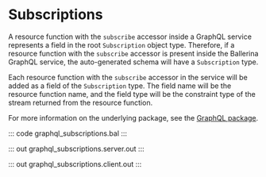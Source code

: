 # Subscriptions

A resource function with the `subscribe` accessor inside a GraphQL service
represents a field in the root `Subscription` object type. Therefore, if a
resource function with the `subscribe` accessor is present inside the
Ballerina GraphQL service, the auto-generated schema will have a `Subscription`
type.

Each resource function with the `subscribe` accessor in the service will
be added as a field of the `Subscription` type. The field name will be the
resource function name, and the field type will be the constraint type of
the stream returned from the resource function.

For more information on the underlying package, see the
[GraphQL package](https://docs.central.ballerina.io/ballerina/graphql/latest/).

::: code graphql_subscriptions.bal :::

::: out graphql_subscriptions.server.out :::

::: out graphql_subscriptions.client.out :::
